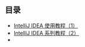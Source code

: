 ## 目录

-   [IntelliJ IDEA 使用教程（1）](https://mp.weixin.qq.com/s?__biz=MzIyNTg2MjkzNw==&mid=2247489787&idx=1&sn=6eb0e102525a8387987869243ddc3e23&chksm=e8786c8ddf0fe59bd694153df9dc41fd349e660d3c6d4318a8ca461dbdda50aaefc36b53832a&token=1653121756&lang=zh_CN#rd)
-   [IntelliJ IDEA 系列教程（2）](https://mp.weixin.qq.com/s?__biz=MzIyNTg2MjkzNw==&mid=2247490108&idx=1&sn=5f24c7a0f43519626fbc0fa4295a0e7d&chksm=e8786e4adf0fe75cc7bc1bb15156caf066b7978f27947aca5e6506e2300136edd331d4bdd7d5&token=1653121756&lang=zh_CN#rd)
-   